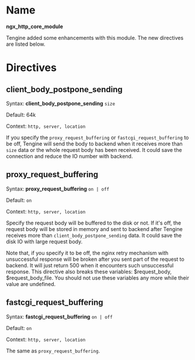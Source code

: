# Name #

**ngx\_http\_core\_module**

Tengine added some enhancements with this module. The new directives are listed below.


# Directives #

## client\_body\_postpone\_sending ##

Syntax: **client\_body\_postpone\_sending** `size`

Default: 64k

Context: `http, server, location`

If you specify the `proxy_request_buffering` or `fastcgi_request_buffering` to be off, Tengine will send the body to backend when it receives more than `size` data or the whole request body has been received. It could save the connection and reduce the IO number with backend.

## proxy\_request\_buffering ##

Syntax: **proxy\_request\_buffering** `on | off`

Default: `on`

Context: `http, server, location`

Specify the request body will be buffered to the disk or not. If it's off, the request body will be stored in memory and sent to backend after Tengine receives more than `client_body_postpone_sending` data. It could save the disk IO with large request body.

Note that, if you specify it to be off, the nginx retry mechanism with unsuccessful response will be broken after you sent part of the request to backend. It will just return 500 when it encounters such unsuccessful response. This directive also breaks these variables: $request_body, $request_body_file. You should not use these variables any more while their value are undefined.

## fastcgi\_request\_buffering ##

Syntax: **fastcgi\_request\_buffering** `on | off`

Default: `on`

Context: `http, server, location`

The same as `proxy_request_buffering`.
